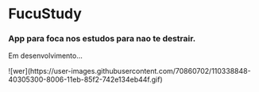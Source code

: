 # FucuStudy
<h3>App para foca nos estudos para nao te destrair.</h3>
<p>
  <a align="center">Em desenvolvimento...</a>
</p>
![wer](https://user-images.githubusercontent.com/70860702/110338848-40305300-8006-11eb-85f2-742e134eb44f.gif)
